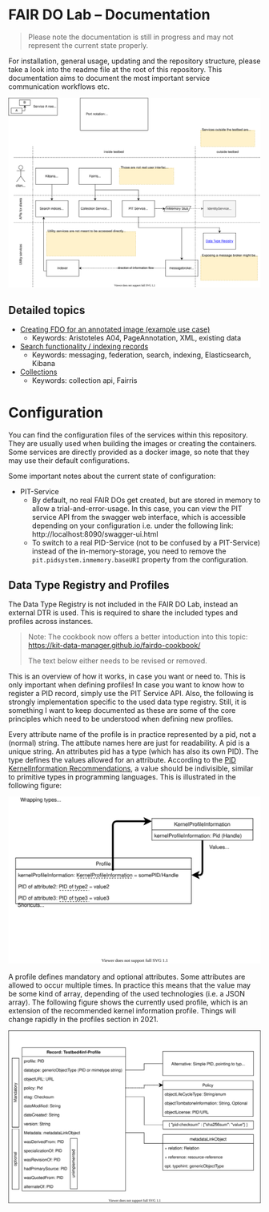 # FAIR DO Lab – Documentation

> Please note the documentation is still in progress and may not represent the current state properly.

For installation, general usage, updating and the repository structure, please take a look into the readme file at the root of this repository. This documentation aims to document the most important service communication workflows etc.

![Overview chart of all contained services](images/services_overview.drawio.svg)

## Detailed topics

- [Creating FDO for an annotated image (example use case)](pageannotation.md)
    - Keywords: Aristoteles A04, PageAnnotation, XML, existing data
- [Search functionality / indexing records](search.md)
    - Keywords: messaging, federation, search, indexing, Elasticsearch, Kibana
- [Collections](collection.md)
    - Keywords: collection api, Fairris


# Configuration

You can find the configuration files of the services within this repository. They are usually used when building the images or creating the containers. Some services are directly provided as a docker image, so note that they may use their default configurations.

Some important notes about the current state of configuration:

- PIT-Service
    - By default, no real FAIR DOs get created, but are stored in memory to allow a trial-and-error-usage. In this case, you can view the PIT service API from the swagger web interface, which is accessible depending on your configuration i.e. under the following link: http://localhost:8090/swagger-ui.html
    - To switch to a real PID-Service (not to be confused by a PIT-Service) instead of the in-memory-storage, you need to remove the `pit.pidsystem.inmemory.baseURI` property from the configuration.


## Data Type Registry and Profiles

The Data Type Registry is not included in the FAIR DO Lab, instead an external DTR is used. This is required to share the included types and profiles across instances.

> Note: The cookbook now offers a better intoduction into this topic: <https://kit-data-manager.github.io/fairdo-cookbook/>
>
> The text below either needs to be revised or removed.

This is an overview of how it works, in case you want or need to. This is only important when defining profiles! In case you want to know how to register a PID record, simply use the PIT Service API. Also, the following is strongly implementation specific to the used data type registry. Still, it is something I want to keep documented as these are some of the core principles which need to be understood when defining new profiles.

Every attribute name of the profile is in practice represented by a pid, not a (normal) string. The attibute names here are just for readability. A pid is a unique string. An attributes pid has a type (which has also its own PID). The type defines the values allowed for an attribute. According to the [PID KernelInformation Recommendations][recommendations], a value should be indivisible, similar to primitive types in programming languages. This is illustrated in the following figure:

![](images/dtr_attributes.drawio.svg)

A profile defines mandatory and optional attributes. Some attributes are allowed to occur multiple times. In practice this means that the value may be some kind of array, depending of the used technologies (i.e. a JSON array). The following figure shows the currently used profile, which is an extension of the recommended kernel information profile. Things will change rapidly in the profiles section in 2021.

![](images/pageannotation_record.drawio.svg)

[recommendations]: https://www.doi.org/10.15497/A5BCD108-ECC4-41BE-91A7-20112FF77458

